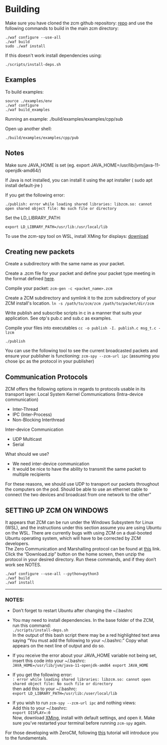 # Building

Make sure you have cloned the zcm github repository: [repo](https://github.com/ZeroCM/zcm) and use the following commands to build in the main zcm directory:

	./waf configure --use-all
	./waf build
	sudo ./waf install

If this doesn't work install dependencies using:

	./scripts/install-deps.sh

## Examples

To build examples:

	source ./examples/env
	./waf configure
	./waf build_examples

Running an example:
	./build/examples/examples/cpp/sub

Open up another shell:

	./build/examples/examples/cpp/pub

## Notes

Make sure JAVA_HOME is set (eg. export JAVA_HOME=/usr/lib/jvm/java-11-openjdk-amd64/)

If Java is not installed, you can install it using the apt installer ( sudo apt install default-jre )

If you get the following error: 

	./publish: error while loading shared libraries: libzcm.so: cannot open shared object file: No such file or directory

Set the LD_LIBRARY_PATH:

	export LD_LIBRARY_PATH=/usr/lib:/usr/local/lib

To use the zcm-spy tool on WSL, install XMing for displays: [download](https://sourceforge.net/projects/xming/)

## Creating new packets
Create a subdirectory with the same name as your packet.

Create a .zcm file for your packet and define your packet type meeting in the format defined [here](https://zerocm.github.io/zcm/docs/tutorial.html).

Compile your packet: `zcm-gen -c <packet_name>.zcm`

Create a ZCM subdirectory and symlink it to the zcm subdirectory of your ZCM install's location.
`ln -s /path/to/zcm/zcm /path/to/packet/dir/zcm`


Write publish and subscribe scripts in c in a manner that suits your application. See otp's pub.c and sub.c  as examples.


Compile your files into executables `cc -o publish -I. publish.c msg_t.c -lzcm`

`./publish`


You can use the following tool to see the current broadcasted packets and ensure your publisher is functioning: `zcm-spy --zcm-url ipc` (assuming you chose ipc as the protocol in your publisher)


## Communication Protocols
ZCM offers the following options in regards to protocols usable in its transport layer:
Local System Kernel Communications (Intra-device communication)
- Inter-Thread
- IPC (Inter-Process)
- Non-Blocking Interthread

Inter-device Communication
- UDP Multicast
- Serial


What should we use?
- We need inter-device communication
- It would be nice to have the ability to transmit the same packet to multiple recipients


For these reasons, we should use UDP to transport our packets throughout the computers on the pod. Should be able to use an ethernet cable to connect the two devices and broadcast from one network to the other"




## SETTING UP ZCM ON WINDOWS

It appears that ZCM can be run under the Windows Subsystem for Linux (WSL), and the instructions under this section assume you are using Ubuntu on the WSL.  There are currently bugs with using ZCM on a dual-booted Ubuntu operating system, which will have to be corrected by ZCM developers.\
The Zero Communication and Marshalling protocol can be found at [this](http://zerocm.github.io/zcm/index.html) link.  Click the “Download.zip” button on the home screen, then unzip the protocol in your desired directory.  Run these commands, and if they don’t work see NOTES.
```
./waf configure --use-all --python=python3
./waf build
./waf install
```
---
### NOTES:
-	Don’t forget to restart Ubuntu after changing the ~/.bashrc

-	You may need to install dependencies.  In the base folder of the ZCM, run this command:\
`./scripts/install-deps.sh`\
In the output of this bash script there may be a red highlighted text area saying “You must add the following to your ~/.bashrc:”   Copy what appears on the next line of output and do so.

-	If you receive the error about your JAVA_HOME variable not being set, insert this code into your ~/.bashrc:\
`JAVA_HOME=/usr/lib/jvm/java-11-openjdk-amd64
export JAVA_HOME`

-	If you get the following error:\
`: error while loading shared libraries: libzcm.so: cannot open shared object file: No such file or directory`\
then add this to your ~/.bashrc:\
`export LD_LIBRARY_PATH=/usr/lib:/user/local/lib`

-	If you wish to run `zcm-spy --zcm-url ipc` and nothing views:\
Add this to your ~/.bashrc:\
`export DISPLAY=:0`\
Now, download [XMing](https://sourceforge.net/projects/xming/), install with default settings, and open it.  Make sure you’ve restarted your terminal before running `zcm-spy` again.

For those developing with ZeroCM, following [this](http://zerocm.github.io/zcm/docs/tutorial.html) tutorial will introduce you to the fundamentals.







